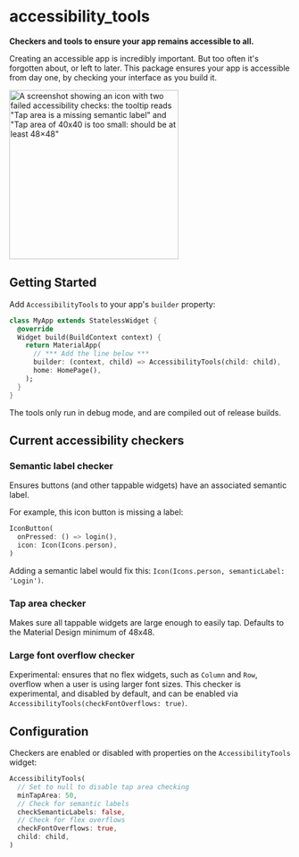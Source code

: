 # accessibility_tools

**Checkers and tools to ensure your app remains accessible to all.**

Creating an accessible app is incredibly important. But too often it's forgotten about, or left to later. This package ensures your app is accessible from day one, by checking your interface as you build it.

<img width="303" alt='A screenshot showing an icon with two failed accessibility checks: the tooltip reads "Tap area is a missing semantic label" and "Tap area of 40x40 is too small: should be at least 48×48"' src="https://user-images.githubusercontent.com/756862/201646720-c6508f43-2cf9-4a54-a41b-ae7d17b55994.png">

## Getting Started

Add `AccessibilityTools` to your app's `builder` property:

```dart
class MyApp extends StatelessWidget {
  @override
  Widget build(BuildContext context) {
    return MaterialApp(
      // *** Add the line below ***
      builder: (context, child) => AccessibilityTools(child: child),
      home: HomePage(),
    );
  }
}
```

The tools only run in debug mode, and are compiled out of release builds.

## Current accessibility checkers

### Semantic label checker

Ensures buttons (and other tappable widgets) have an associated semantic label.

For example, this icon button is missing a label:

```dart
IconButton(
  onPressed: () => login(),
  icon: Icon(Icons.person),
)
```

Adding a semantic label would fix this: `Icon(Icons.person, semanticLabel: 'Login')`.

### Tap area checker

Makes sure all tappable widgets are large enough to easily tap. Defaults to the Material Design minimum of 48x48.

### Large font overflow checker

Experimental: ensures that no flex widgets, such as `Column` and `Row`, overflow when a user is using larger font sizes. This checker is experimental, and disabled by default, and can be enabled via `AccessibilityTools(checkFontOverflows: true)`.

## Configuration

Checkers are enabled or disabled with properties on the `AccessibilityTools` widget:

```dart
AccessibilityTools(
  // Set to null to disable tap area checking
  minTapArea: 50,
  // Check for semantic labels
  checkSemanticLabels: false,
  // Check for flex overflows
  checkFontOverflows: true,
  child: child,
)
```
